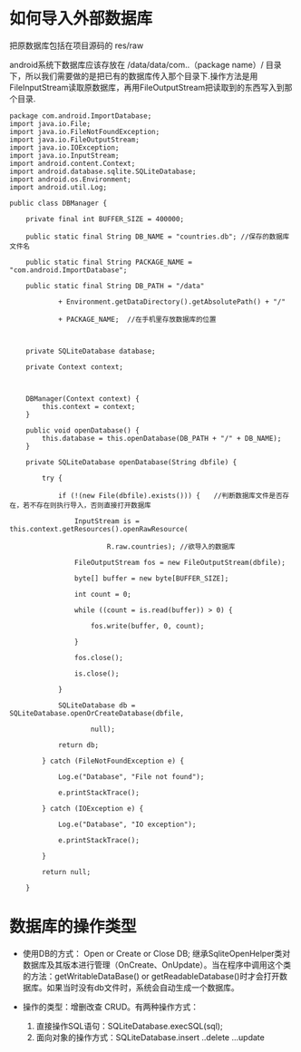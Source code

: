 # 如何导入外部数据库


把原数据库包括在项目源码的 res/raw

android系统下数据库应该存放在 /data/data/com..（package name）/ 目录下，所以我们需要做的是把已有的数据库传入那个目录下.操作方法是用FileInputStream读取原数据库，再用FileOutputStream把读取到的东西写入到那个目录.

```
package com.android.ImportDatabase;
import java.io.File;
import java.io.FileNotFoundException;
import java.io.FileOutputStream;
import java.io.IOException;
import java.io.InputStream;
import android.content.Context;
import android.database.sqlite.SQLiteDatabase;
import android.os.Environment;
import android.util.Log;

public class DBManager {

	private final int BUFFER_SIZE = 400000;

	public static final String DB_NAME = "countries.db"; //保存的数据库文件名

	public static final String PACKAGE_NAME = "com.android.ImportDatabase";

	public static final String DB_PATH = "/data"

			+ Environment.getDataDirectory().getAbsolutePath() + "/"

			+ PACKAGE_NAME;  //在手机里存放数据库的位置



	private SQLiteDatabase database;

	private Context context;



	DBManager(Context context) {
		this.context = context;
	}

	public void openDatabase() {
		this.database = this.openDatabase(DB_PATH + "/" + DB_NAME);
	}

	private SQLiteDatabase openDatabase(String dbfile) {

		try {

			if (!(new File(dbfile).exists())) {　　//判断数据库文件是否存在，若不存在则执行导入，否则直接打开数据库

				InputStream is = this.context.getResources().openRawResource(

						R.raw.countries); //欲导入的数据库

				FileOutputStream fos = new FileOutputStream(dbfile);

				byte[] buffer = new byte[BUFFER_SIZE];

				int count = 0;

				while ((count = is.read(buffer)) > 0) {

					fos.write(buffer, 0, count);

				}

				fos.close();

				is.close();

			}

			SQLiteDatabase db = SQLiteDatabase.openOrCreateDatabase(dbfile,

					null);

			return db;

		} catch (FileNotFoundException e) {

			Log.e("Database", "File not found");

			e.printStackTrace();

		} catch (IOException e) {

			Log.e("Database", "IO exception");

			e.printStackTrace();

		}

		return null;

	}

```

# 数据库的操作类型

* 使用DB的方式： Open or Create or Close DB; 继承SqliteOpenHelper类对数据库及其版本进行管理（OnCreate、OnUpdate）。当在程序中调用这个类的方法：getWritableDataBase() or getReadableDatabase()时才会打开数据库。如果当时没有db文件时，系统会自动生成一个数据库。
* 操作的类型：增删改查 CRUD。有两种操作方式：
	
	1. 直接操作SQL语句：SQLiteDatabase.execSQL(sql);
	2. 面向对象的操作方式：SQLiteDatabase.insert ..delete ...update




